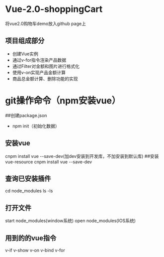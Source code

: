 # Vue-2.0-shoppingCart
将vue2.0购物车demo放入github page上

## 项目组成部分
- 创建Vue实例
- 通过v-for指令渲染产品数据
- 通过Filter对金额和图片进行格式化
- 使用v-on实现产品金额计算
- 商品总金额计算、删除功能的实现
# git操作命令（npm安装vue）
##创建package.json
- npm init（初始化数据）
## 安装vue
cnpm install vue --save-dev(加dev安装到开发库，不加安装到默认库)
##安装vue-resource
cnpm install vue --save-dev
## 查询已安装插件
cd node_modules
ls -ls
## 打开文件
start node_modules(window系统)
open node_modules(IOS系统)
## 用到的的vue指令
v-if v-show v-on v-bind v-for

